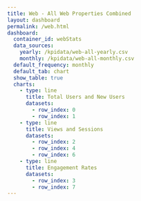 ```yaml
---
title: Web - All Web Properties Combined
layout: dashboard
permalink: /web.html
dashboard:
  container_id: webStats
  data_sources:
    yearly: /kpidata/web-all-yearly.csv
    monthly: /kpidata/web-all-monthly.csv
  default_frequency: monthly
  default_tab: chart
  show_table: true
  charts:
    - type: line
      title: Total Users and New Users
      datasets:
        - row_index: 0
        - row_index: 1
    - type: line
      title: Views and Sessions
      datasets:
        - row_index: 2
        - row_index: 4
        - row_index: 6
    - type: line
      title: Engagement Rates
      datasets:
        - row_index: 3
        - row_index: 7
---
```

